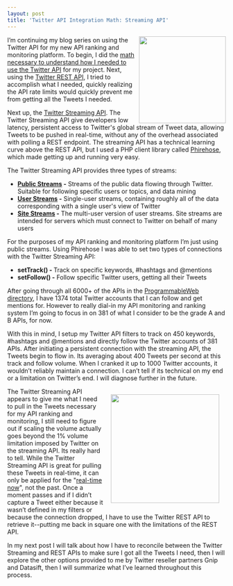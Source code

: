 ```yaml
---
layout: post
title: 'Twitter API Integration Math: Streaming API'
---
```

<p><img src="http://kinlane-productions.s3.amazonaws.com/twitter/twitter-bird-blue-on-white.png" alt="" width="200" align="right" /></p>
<p>I&rsquo;m continuing my blog series on using the Twitter API for my new API ranking and monitoring platform.  To begin, I did the <a title="necessary to understand how I needed to use the Twitter API " href="http://apivoice.com/2012/06/05/doing-the-twitter-api-integration-math/">math necessary to understand how I needed to use the Twitter API</a> for my project.  Next, using the <a title="Twitter REST API" href="http://apivoice.com/2012/06/06/twitter-api-integration-math-rest-api/">Twitter REST API,</a> I tried to accomplish what I needed, quickly realizing the API rate limits would quickly prevent me from getting all the Tweets I needed.</p>
<p>Next up, the <a title="Twitter Streaming API" href="https://dev.twitter.com/docs/streaming-apis">Twitter Streaming API</a>.  The Twitter Streaming API give developers low latency, persistent access to Twitter's global stream of Tweet data, allowing Tweets to be pushed in real-time, without any of the overhead associated with polling a REST endpoint.  The streaming API has a technical learning curve above the REST API, but I used a PHP client library called <a title="Phirehose" href="https://github.com/fennb/phirehose">Phirehose</a>, which made getting up and running very easy.</p>
<p>The Twitter Streaming API provides three types of streams:</p>
<ul class="mainlist">
<li><strong><a title="Public Streams" href="https://dev.twitter.com/docs/streaming-apis/streams/public">Public Streams</a> -</strong> Streams of the public data flowing through Twitter. Suitable for following specific users or topics, and data mining</li>
<li><strong><a title="User Streams" href="https://dev.twitter.com/docs/streaming-apis/streams/user">User Streams</a> -</strong> Single-user streams, containing roughly all of the data corresponding with a single user's view of Twitter</li>
<li><strong><a href="https://dev.twitter.com/docs/streaming-apis/streams/site">Site Streams</a> -</strong> The multi-user version of user streams. Site streams are intended for servers which must connect to Twitter on behalf of many users</li>
</ul>
<p>For the purposes of my API ranking and monitoring platform I&rsquo;m just using public streams.  Using Phirehose I was able to set two types of connections with the Twitter Streaming API:</p>
<ul class="mainlist">
<li><strong>setTrack() - </strong>Track on specific keywords, #hashtags and @mentions</li>
<li><strong>setFollow() -</strong> Follow specific Twitter users, getting all their Tweets</li>
</ul>
<p>After going through all 6000+ of the APIs in the <a title="ProgrammableWeb Directory" href="http://www.programmableweb.com/apis/directory">ProgrammableWeb directory</a>, I have 1374 total Twitter accounts that I can follow and get mentions for.  However to really dial-in my API monitoring and ranking system I&rsquo;m going to focus in on 381 of what I consider to be the grade A and B APIs, for now.</p>
<p>With this in mind, I setup my Twitter API filters to track on 450 keywords, #hashtags and @mentions and directly follow the Twitter accounts of 381 APIs.  After initiating a persistent connection with the streaming API, the Tweets begin to flow in.  Its averaging about 400 Tweets per second at this track and follow volume.  When I cranked it up to 1000 Twitter accounts, it wouldn&rsquo;t reliably maintain a connection.  I can&rsquo;t tell if its technical on my end or a limitation on Twitter&rsquo;s end.  I will diagnose further in the future.</p>
<p><img style="padding: 15px;" src="http://kinlane-productions.s3.amazonaws.com/streaming-matrix.jpg" alt="" width="250" align="right" /></p>
<p>The Twitter Streaming API appears to give me what I need to pull in the Tweets necessary for my API ranking and monitoring, I still need to figure out if scaling the volume actually goes beyond the 1% volume limitation imposed by Twitter on the streaming API.  Its really hard to tell.  While the Twitter Streaming API is great for pulling these Tweets in real-time, it can only be applied for the "<span style="text-decoration: underline;">real-time now</span>", not the past.  Once a moment passes and if I didn&rsquo;t capture a Tweet either because it wasn&rsquo;t defined in my filters or because the connection dropped, I have to use the Twitter REST API to retrieve it--putting me back in square one with the limitations of the REST API.</p>
<p>In my next post I will talk about how I have to reconcile between the Twitter Streaming and REST APIs to make sure I got all the Tweets I need, then I will explore the other options provided to me by Twitter reseller partners Gnip and Datasift, then I will summarize what I&rsquo;ve learned throughout this process.</p>